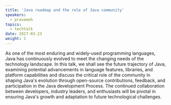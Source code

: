 ```yaml
---
title: 'Java roadmap and the role of Java community'
speakers:
  - pravemoh
topics:
  - techtalk
date: 2017-03-23
weight: 1
---
```


As one of the most enduring and widely-used programming languages, Java has continuously evolved to meet the changing needs of the technology landscape. In this talk, we shall see the future trajectory of Java, examining potential advancements in language features, libraries, and platform capabilities and discuss the critical role of the community in shaping Java's evolution through open-source contributions, feedback, and participation in the Java development Process.
The continued collaboration between developers, industry leaders, and enthusiasts will be pivotal in ensuring Java's growth and adaptation to future technological challenges.
